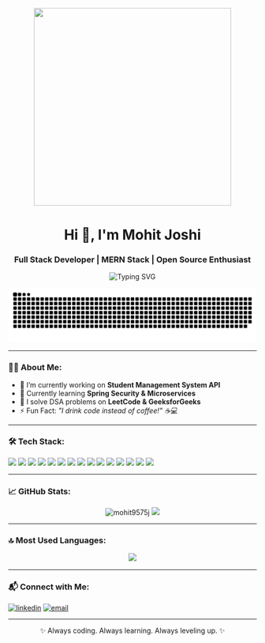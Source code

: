 <!-- Add this in your GitHub README.md using HTML -->
<p align="center">
  <img src="https://github.com/rajput2107/rajput2107/blob/master/Assets/Developer.gif" width="400" height="400"/>
</p>

<h1 align="center">Hi 👋, I'm Mohit Joshi</h1>
<h3 align="center">
  Full Stack Developer | MERN Stack | Open Source Enthusiast
</h3>

<p align="center">
  <img src="https://readme-typing-svg.herokuapp.com?font=Fira+Code&weight=500&size=20&pause=1000&center=true&vCenter=true&color=37B8FF&lines=React.js+%7C+Node.js+%7C+Express+%7C+MongoDB;Frontend+%2B+Backend+Developer;I+Love+Building+APIs+%26+Web+Apps+%F0%9F%92%BB" alt="Typing SVG" height="150" />
</p>

<p align="center">
  <img src="https://github.com/Platane/snk/raw/output/github-contribution-grid-snake.svg" alt="snake" />
</p>

---

### 👨‍💻 About Me:
- 🔭 I’m currently working on **Student Management System API**
- 🌱 Currently learning **Spring Security & Microservices**
- 🧠 I solve DSA problems on **LeetCode & GeeksforGeeks**
- ⚡ Fun Fact: *"I drink code instead of coffee!" ☕💻*

---

### 🛠️ Tech Stack:
<p align="left">
  <img src="https://img.shields.io/badge/Java-%23007396.svg?style=for-the-badge&logo=java&logoColor=white"/>
   <img src="https://img.shields.io/badge/React-%2361DAFB.svg?style=for-the-badge&logo=react&logoColor=black"/>
  <img src="https://img.shields.io/badge/MongoDB-%2347A248.svg?style=for-the-badge&logo=mongodb&logoColor=white"/>
  <img src="https://img.shields.io/badge/Node.js-%23339933.svg?style=for-the-badge&logo=node.js&logoColor=white"/>
  <img src="https://img.shields.io/badge/Express.js-%23000000.svg?style=for-the-badge&logo=express&logoColor=white"/>



<img src="https://img.shields.io/badge/JavaScript-%23F7DF1E.svg?style=for-the-badge&logo=javascript&logoColor=black"/>
<img src="https://img.shields.io/badge/HTML5-%23E34F26.svg?style=for-the-badge&logo=html5&logoColor=white"/>
<img src="https://img.shields.io/badge/CSS3-%231572B6.svg?style=for-the-badge&logo=css3&logoColor=white"/>
<img src="https://img.shields.io/badge/Bootstrap-%23563D7C.svg?style=for-the-badge&logo=bootstrap&logoColor=white"/>
<img src="https://img.shields.io/badge/TailwindCSS-%2338B2AC.svg?style=for-the-badge&logo=tailwindcss&logoColor=white"/>
<img src="https://img.shields.io/badge/MySQL-%2300f.svg?style=for-the-badge&logo=mysql&logoColor=white"/>
 <img src="https://img.shields.io/badge/AWS-%23FF9900.svg?style=for-the-badge&logo=amazonaws&logoColor=white"/>
<img src="https://img.shields.io/badge/Docker-%232496ED.svg?style=for-the-badge&logo=docker&logoColor=white"/>
 <img src="https://img.shields.io/badge/Git-%23F1502F.svg?style=for-the-badge&logo=git&logoColor=white"/>
<img src="https://img.shields.io/badge/GitHub-%23121011.svg?style=for-the-badge&logo=github&logoColor=white"/>
 

  
</p>

---

### 📈 GitHub Stats:
<p align="center">
  <img src="https://github-readme-stats.vercel.app/api?username=mohit9575j&show_icons=true&theme=radical" alt="mohit9575j" />
  <img src="https://github-readme-streak-stats.herokuapp.com/?user=mohit9575j&theme=radical" />
</p>

---

### 🔝 Most Used Languages:
<p align="center">
  <img src="https://github-readme-stats.vercel.app/api/top-langs/?username=mohit9575j&layout=compact&theme=radical" />
</p>

---

### 📬 Connect with Me:
<p align="left">
  <a href="https://linkedin.com/in/mohit9575j" target="blank"><img align="center" src="https://img.shields.io/badge/LinkedIn-blue?style=for-the-badge&logo=linkedin&logoColor=white" alt="linkedin" /></a>
  <a href="mailto:joshimohit8120@gmail.com" target="blank"><img align="center" src="https://img.shields.io/badge/Gmail-D14836?style=for-the-badge&logo=gmail&logoColor=white" alt="email" /></a>
</p>

---

<p align="center">✨ Always coding. Always learning. Always leveling up. ✨</p>
